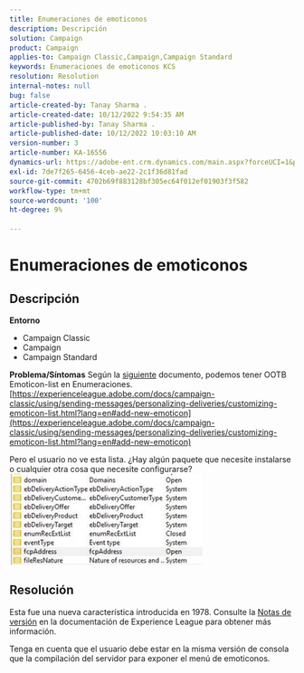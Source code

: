 ```yaml
---
title: Enumeraciones de emoticonos
description: Descripción
solution: Campaign
product: Campaign
applies-to: Campaign Classic,Campaign,Campaign Standard
keywords: Enumeraciones de emoticonos KCS
resolution: Resolution
internal-notes: null
bug: false
article-created-by: Tanay Sharma .
article-created-date: 10/12/2022 9:54:35 AM
article-published-by: Tanay Sharma .
article-published-date: 10/12/2022 10:03:10 AM
version-number: 3
article-number: KA-16556
dynamics-url: https://adobe-ent.crm.dynamics.com/main.aspx?forceUCI=1&pagetype=entityrecord&etn=knowledgearticle&id=8a5b6bdc-134a-ed11-bba2-0022480868ff
exl-id: 7de7f265-6456-4ceb-ae22-2c1f36d81fad
source-git-commit: 4702b69f883128bf305ec64f012ef01903f3f582
workflow-type: tm+mt
source-wordcount: '100'
ht-degree: 9%

---
```


# Enumeraciones de emoticonos

## Descripción

<b>Entorno</b>
- Campaign Classic
- Campaign
- Campaign Standard



<b>Problema/Síntomas</b>
Según la [siguiente](https://experienceleague.adobe.com/docs/campaign-classic/using/sending-messages/personalizing-deliveries/customizing-emoticon-list.html?lang=en#add-new-emoticon) documento, podemos tener OOTB Emoticon-list en Enumeraciones.
[https://experienceleague.adobe.com/docs/campaign-classic/using/sending-messages/personalizing-deliveries/customizing-emoticon-list.html?lang=en#add-new-emoticon](https://experienceleague.adobe.com/docs/campaign-classic/using/sending-messages/personalizing-deliveries/customizing-emoticon-list.html?lang=en#add-new-emoticon)

Pero el usuario no ve esta lista. ¿Hay algún paquete que necesite instalarse o cualquier otra cosa que necesite configurarse?
![](assets/___7707b2fe-144a-ed11-bba2-0022480868ff___.jpeg)


## Resolución


Esta fue una nueva característica introducida en 1978. Consulte la [Notas de versión](https://experienceleague.adobe.com/docs/campaign-classic/using/release-notes/previous-releases/release--20-2.html?lang=en#release-20-2-1-build-9178) en la documentación de Experience League para obtener más información.

Tenga en cuenta que el usuario debe estar en la misma versión de consola que la compilación del servidor para exponer el menú de emoticonos.

